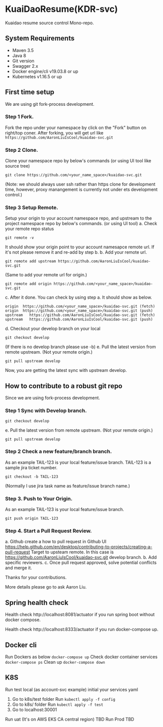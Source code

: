 
# KuaiDaoResume(KDR-svc)
Kuaidao resume source control Mono-repo.

## System Requirements
* Maven 3.5
* Java 8
* Git version
* Swagger 2.x
* Docker engine/cli v19.03.8 or up
* Kubernetes v1.16.5 or up

## First time setup
We are using git fork-process development.
### Step 1 Fork.
Fork the repo under your namespace by click on the "Fork" button on right/top coner.
After forking, you will get url like ```https://github.com/AaronLiuIsCool/kuaidao-svc.git```
### Step 2 Clone.
Clone your namespace repo by below's commands (or using UI tool like source tree)
```
git clone https://github.com/<your_name_space>/kuaidao-svc.git
```
(Note: we should always user ssh rather than https clone for development time, however, proxy manangement is currently not under ets development control.)
### Step 3 Setup Remote.
Setup your origin to your account namespace repo, and upstream to the project namespace repo by below's commands. (or using UI tool)
a. Check your remote repo status
```
git remote -v
```
It should show your origin point to your account namesapce remote url. If it's not please remove it and re-add by step b.
b. Add your remote url.
```
git remote add upstream https://github.com/AaronLiuIsCool/kuaidao-svc.git
```
(Same to add your remote url for origin.)
```
git remote add origin https://github.com/<your_name_space>/kuaidao-svc.git
```
c.
After it done. You can check by using step a. It should show as below.
```
origin  https://github.com/<your_name_space>/kuaidao-svc.git (fetch)
origin  https://github.com/<your_name_space>/kuaidao-svc.git (push)
upstream   https://github.com/AaronLiuIsCool/kuaidao-svc.git (fetch)
upstream   https://github.com/AaronLiuIsCool/kuaidao-svc.git (push)
```
d. Checkout your develop branch on your local
```
git checkout develop
```
(If there is no develop branch please use -b)
e. Pull the latest version from remote upstream. (Not your remote origin.)
```
git pull upstream develop
```
Now, you are getting the latest sync with upstream develop.

## How to contribute to a robust git repo
Since we are using fork-process development.
### Step 1 Sync with Develop branch.
```
git checkout develop
```
e. Pull the latest version from remote upstream. (Not your remote origin.)
```
git pull upstream develop
```
### Step 2 Check a new feature/branch branch.
As an example TAIL-123 is your local feature/issue branch. TAIL-123 is a sample jira ticket number.
```
git checkout -b TAIL-123
```
(Normally I use jira task name as feature/issue branch name.)
### Step 3. Push to Your Origin.
As an example TAIL-123 is your local feature/issue branch.
```
git push origin TAIL-123
```
### Step 4. Start a Pull Request Review.
a. Github create a how to pull request in Github UI https://help.github.com/en/desktop/contributing-to-projects/creating-a-pull-request
Target to upsteam remote. In this case is https://github.com/AaronLiuIsCool/kuaidao-svc.git develop branch.
b. Add specific reviewers.
c. Once pull request approved, solve potential conflicts and merge it.

Thanks for your contributions.

More details please go to ask Aaron Liu.

## Spring health check
Health check
http://localhost:8081/actuator if you run spring boot without docker compose.

Health check
http://localhost:8333/actuator if you run docker-compose up.

## Docker cli
Run Dockers as below
```docker-compose up```
Check docker container services
```docker-compose ps```
Clean up
```docker-compose down```

## K8S
Run test local (as account-svc example) initial your services yaml
1. Go to k8s/test folder
Run ```kubectl apply -f config```
2. Go to k8s/ folder
Run ```kubectl apply -f test```
3. Go to localhost:30001

Run uat (It's on AWS EKS CA central region)
TBD
Run Prod
TBD
